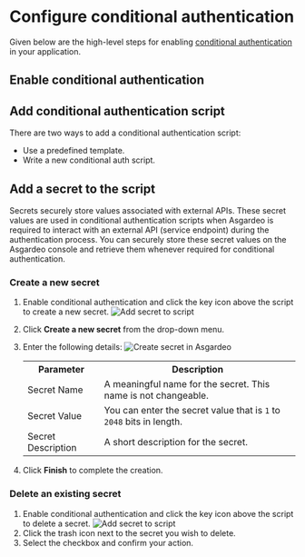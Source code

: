 # Configure conditional authentication

Given below are the high-level steps for enabling [conditional authentication](./README.md) in your application.

## Enable conditional authentication

<CommonGuide guide='guides/fragments/manage-app/conditional-auth/configure-conditional-auth.md'/>

## Add conditional authentication script

There are two ways to add a conditional authentication script:

-  Use a <a :href="$withBase('/guides/authentication/conditional-auth/#script-templates')">predefined template</a>.
-  Write a <a :href="$withBase('/guides/authentication/conditional-auth/write-your-first-script/')">new conditional auth script</a>.

## Add a secret to the script
Secrets securely store values associated with external APIs. These secret values are used in conditional authentication scripts when Asgardeo is required to interact with an external API (service endpoint) during the authentication process. You can securely store these secret values on the Asgardeo console and retrieve them whenever required for conditional authentication. 

### Create a new secret

1. Enable conditional authentication and click the key icon above the script to create a new secret. <img class="borderless-img" :src="$withBase('/assets/img/guides/secret/add-secret-to-script.png')" alt="Add secret to script">

2. Click **Create a new secret** from the drop-down menu.

3. Enter the following details:
    <img :src="$withBase('/assets/img/guides/secret/create-a-secret.png')" alt="Create secret in Asgardeo">

    <table>
        <tr>
            <th>Parameter</th>
            <th>Description</th>
        </tr>
        <tr>
            <td>Secret Name</td>
            <td>A meaningful name for the secret. This name is not changeable.</td>
        </tr>
        <tr>
            <td>Secret Value</td>
            <td>You can enter the secret value that is <code>1</code> to <code>2048</code> bits in length.</td>
        </tr>
        <tr>
            <td>Secret Description</td>
            <td>A short description for the secret.</td>
        </tr>
    </table>

4. Click **Finish** to complete the creation.

### Delete an existing secret
1. Enable conditional authentication and click the key icon above the script to delete a secret. <img :src="$withBase('/assets/img/guides/secret/add-secret-to-script.png')" alt="Add secret to script"> 
2. Click the trash icon next to the secret you wish to delete.
3. Select the checkbox and confirm your action.